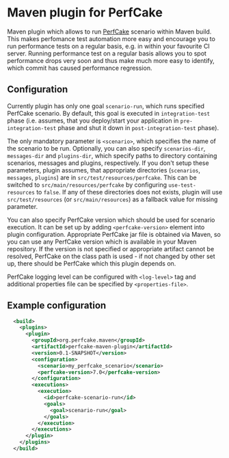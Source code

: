 Maven plugin for PerfCake
=========================
Maven plugin which allows to run [PerfCake](http://www.perfcake.org) scenario within Maven build. This makes perfomance test
automation more easy and encourage you to run performance tests on a regular basis, e.g. in within your favourite CI server.
Running performance test on a regular basis allows you to spot performance drops very soon and thus make much more easy to
identify, which commit has caused performance regression.

Configuration
---
Currently plugin has only one goal `scenario-run`, which runs specified PerfCake scenario. By default, this goal is executed
in `integration-test` phase (i.e. assumes, that you deploy/start your application in `pre-integration-test` phase and 
shut it down in `post-integration-test` phase). 

The only mandatory parameter is `<scenario>`, which specifies the name of the scenario to be run. 
Optionally, you can also specify `scenarios-dir`, `messages-dir` and `plugins-dir`, which specify paths to
directory containing scenarios, messages and plugins, respectively. If you don't setup these parameters, plugin assumes,
that appropriate directories (`scenarios`, `messages`, `plugins`) are in `src/test/resources/perfcake`. This can be switched to
`src/main/resources/perfcake` by configuring `use-test-resources` to `false`. If any of these directories does not
exists, plugin will use `src/test/resources` (or `src/main/resources`) as a fallback value for missing parameter.

You can also specify PerfCake version which should be used for scenario execution. It can be set up by adding
`<perfcake-version>` element into plugin configuration.
Appropriate PerfCake jar file is obtained via Maven, so you can use any PerfCake version which is available in your Maven repository.
If the version is not specified or appropriate artifact cannot be resolved, PerfCake on the class path is used - if not changed by 
other set up, there should be PerfCake which this plugin depends on.

PerfCake logging level can be configured with `<log-level>` tag and additional properties file can be specified by `<properties-file>`.

Example configuration
---

```xml
  <build>
    <plugins>
      <plugin>
        <groupId>org.perfcake.maven</groupId>
        <artifactId>perfcake-maven-plugin</artifactId>
        <version>0.1-SNAPSHOT</version>
        <configuration>
          <scenario>my_perfcake_scenario</scenario>
          <perfcake-version>7.0</perfcake-version>
        </configuration>
        <executions>
          <execution>
            <id>perfcake-scenario-run</id>
            <goals>
              <goal>scenario-run</goal>
            </goals>
          </execution>
        </executions>
      </plugin>
    </plugins>
  </build>
```
